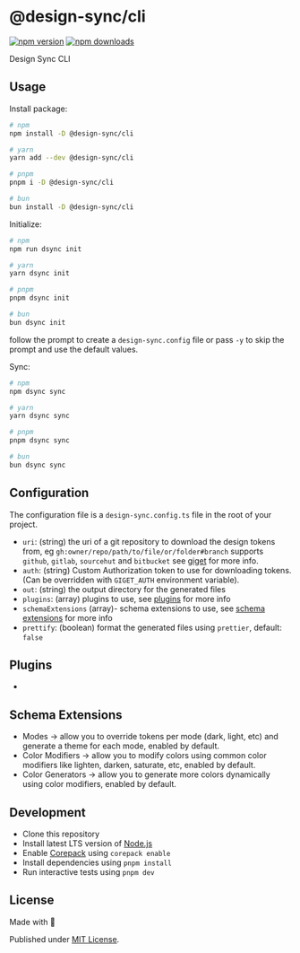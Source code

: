 # @design-sync/cli

[![npm version][npm-version-src]][npm-version-href]
[![npm downloads][npm-downloads-src]][npm-downloads-href]
<!-- [![bundle][bundle-src]][bundle-href]
[![Codecov][codecov-src]][codecov-href] -->

Design Sync CLI

## Usage

Install package:

```sh
# npm
npm install -D @design-sync/cli

# yarn
yarn add --dev @design-sync/cli

# pnpm
pnpm i -D @design-sync/cli

# bun
bun install -D @design-sync/cli
```

Initialize:

```sh
# npm
npm run dsync init

# yarn
yarn dsync init

# pnpm
pnpm dsync init

# bun
bun dsync init
```

follow the prompt to create a `design-sync.config` file or pass `-y` to skip the prompt and use the default values.

Sync:
  
```sh
# npm
npm dsync sync

# yarn
yarn dsync sync

# pnpm
pnpm dsync sync

# bun
bun dsync sync
```

## Configuration

The configuration file is a `design-sync.config.ts` file in the root of your project.

- `uri`: (string) the uri of a git repository to download the design tokens from, eg `gh:owner/repo/path/to/file/or/folder#branch` supports `github`, `gitlab`, `sourcehut` and `bitbucket` see [giget](https://github.com/unjs/giget) for more info.
- `auth`: (string) Custom Authorization token to use for downloading tokens. (Can be overridden with `GIGET_AUTH` environment variable).
- `out`: (string) the output directory for the generated files
- `plugins`: (array) plugins to use, see [plugins](#plugins) for more info
- `schemaExtensions` (array)- schema extensions to use, see [schema extensions](#schema-extensions) for more info
- `prettify`: (boolean) format the generated files using `prettier`, default: `false`

## Plugins

- 

## Schema Extensions

- Modes -> allow you to override tokens per mode (dark, light, etc) and generate a theme for each mode, enabled by default.
- Color Modifiers -> allow you to modify colors using common color modifiers like lighten, darken, saturate, etc, enabled by default.
- Color Generators  -> allow you to generate more colors dynamically using color modifiers, enabled by default.

## Development

- Clone this repository
- Install latest LTS version of [Node.js](https://nodejs.org/en/)
- Enable [Corepack](https://github.com/nodejs/corepack) using `corepack enable`
- Install dependencies using `pnpm install`
- Run interactive tests using `pnpm dev`

## License

Made with 💛

Published under [MIT License](./LICENSE).

<!-- Badges -->

[npm-version-src]: https://img.shields.io/npm/v/@design-sync/cli?style=flat&colorA=18181B&colorB=F0DB4F
[npm-version-href]: https://npmjs.com/package/@design-sync/cli
[npm-downloads-src]: https://img.shields.io/npm/dm/@design-sync/cli?style=flat&colorA=18181B&colorB=F0DB4F
[npm-downloads-href]: https://npmjs.com/package/@design-sync/cli
<!-- [codecov-src]: https://img.shields.io/codecov/c/gh/unjs/@design-sync/cli/main?style=flat&colorA=18181B&colorB=F0DB4F
[codecov-href]: https://codecov.io/gh/unjs/@design-sync/cli
[bundle-src]: https://img.shields.io/bundlephobia/minzip/@design-sync/cli?style=flat&colorA=18181B&colorB=F0DB4F
[bundle-href]: https://bundlephobia.com/result?p=@design-sync/cli -->
